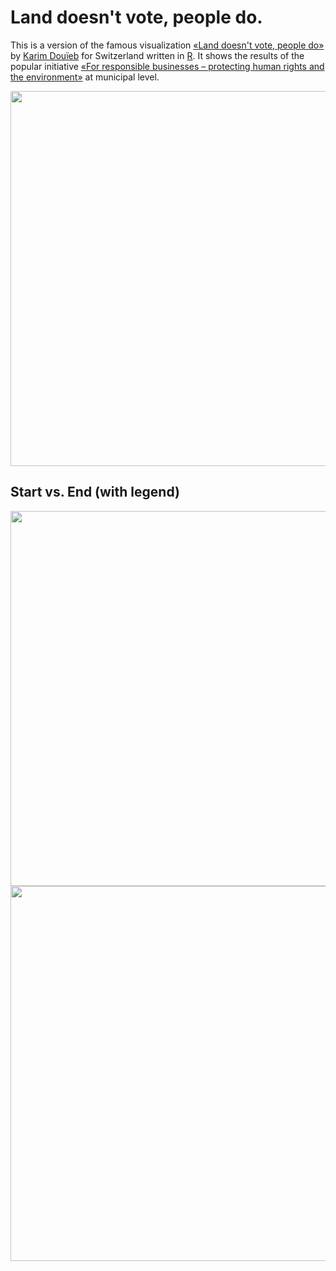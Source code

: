 # Land doesn't vote, people do.
This is a version of the famous visualization [«Land doesn't vote, people do»](https://themorningnews.org/p/the-history-of-the-map-behind-land-doesnt-vote-people-do) by [Karim Douïeb](https://twitter.com/karim_douieb) for Switzerland written in [R](https://www.r-project.org/). It shows the results of the popular initiative [«For responsible businesses – protecting human rights and the environment»](https://www.admin.ch/gov/en/start/documentation/votes/20201129/iniziativa-popolare-per-imprese-responsabili-a-tutela-dell-essere-umano-e-dell-ambiente.html) at municipal level.

<img src="https://github.com/zumbov2/votemapswitzerland/blob/main/animation1.gif" width="600">  

## Start vs. End (with legend)
<img src="https://github.com/zumbov2/votemapswitzerland/blob/main/start.png" width="600">  
<img src="https://github.com/zumbov2/votemapswitzerland/blob/main/end2.png" width="600">  
